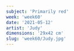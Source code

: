 ```yaml
---
subject: 'Primarily red'
week: 'week60'
date: '2021-05-12'
artist: 'Judy'
dimensions: '29x42 cm'
slug: 'week60/Judy.jpg'
---
```

